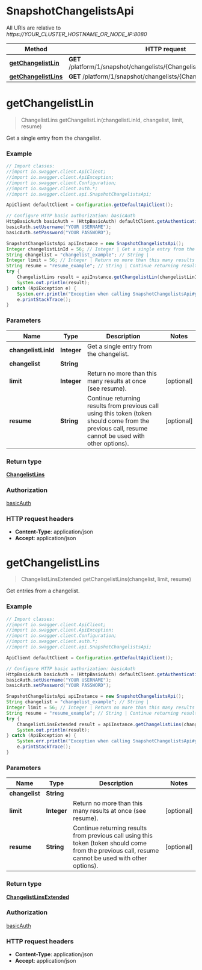 # SnapshotChangelistsApi

All URIs are relative to *https://YOUR_CLUSTER_HOSTNAME_OR_NODE_IP:8080*

Method | HTTP request | Description
------------- | ------------- | -------------
[**getChangelistLin**](SnapshotChangelistsApi.md#getChangelistLin) | **GET** /platform/1/snapshot/changelists/{Changelist}/lins/{ChangelistLinId} | 
[**getChangelistLins**](SnapshotChangelistsApi.md#getChangelistLins) | **GET** /platform/1/snapshot/changelists/{Changelist}/lins | 


<a name="getChangelistLin"></a>
# **getChangelistLin**
> ChangelistLins getChangelistLin(changelistLinId, changelist, limit, resume)



Get a single entry from the changelist.

### Example
```java
// Import classes:
//import io.swagger.client.ApiClient;
//import io.swagger.client.ApiException;
//import io.swagger.client.Configuration;
//import io.swagger.client.auth.*;
//import io.swagger.client.api.SnapshotChangelistsApi;

ApiClient defaultClient = Configuration.getDefaultApiClient();

// Configure HTTP basic authorization: basicAuth
HttpBasicAuth basicAuth = (HttpBasicAuth) defaultClient.getAuthentication("basicAuth");
basicAuth.setUsername("YOUR USERNAME");
basicAuth.setPassword("YOUR PASSWORD");

SnapshotChangelistsApi apiInstance = new SnapshotChangelistsApi();
Integer changelistLinId = 56; // Integer | Get a single entry from the changelist.
String changelist = "changelist_example"; // String | 
Integer limit = 56; // Integer | Return no more than this many results at once (see resume).
String resume = "resume_example"; // String | Continue returning results from previous call using this token (token should come from the previous call, resume cannot be used with other options).
try {
    ChangelistLins result = apiInstance.getChangelistLin(changelistLinId, changelist, limit, resume);
    System.out.println(result);
} catch (ApiException e) {
    System.err.println("Exception when calling SnapshotChangelistsApi#getChangelistLin");
    e.printStackTrace();
}
```

### Parameters

Name | Type | Description  | Notes
------------- | ------------- | ------------- | -------------
 **changelistLinId** | **Integer**| Get a single entry from the changelist. |
 **changelist** | **String**|  |
 **limit** | **Integer**| Return no more than this many results at once (see resume). | [optional]
 **resume** | **String**| Continue returning results from previous call using this token (token should come from the previous call, resume cannot be used with other options). | [optional]

### Return type

[**ChangelistLins**](ChangelistLins.md)

### Authorization

[basicAuth](../README.md#basicAuth)

### HTTP request headers

 - **Content-Type**: application/json
 - **Accept**: application/json

<a name="getChangelistLins"></a>
# **getChangelistLins**
> ChangelistLinsExtended getChangelistLins(changelist, limit, resume)



Get entries from a changelist.

### Example
```java
// Import classes:
//import io.swagger.client.ApiClient;
//import io.swagger.client.ApiException;
//import io.swagger.client.Configuration;
//import io.swagger.client.auth.*;
//import io.swagger.client.api.SnapshotChangelistsApi;

ApiClient defaultClient = Configuration.getDefaultApiClient();

// Configure HTTP basic authorization: basicAuth
HttpBasicAuth basicAuth = (HttpBasicAuth) defaultClient.getAuthentication("basicAuth");
basicAuth.setUsername("YOUR USERNAME");
basicAuth.setPassword("YOUR PASSWORD");

SnapshotChangelistsApi apiInstance = new SnapshotChangelistsApi();
String changelist = "changelist_example"; // String | 
Integer limit = 56; // Integer | Return no more than this many results at once (see resume).
String resume = "resume_example"; // String | Continue returning results from previous call using this token (token should come from the previous call, resume cannot be used with other options).
try {
    ChangelistLinsExtended result = apiInstance.getChangelistLins(changelist, limit, resume);
    System.out.println(result);
} catch (ApiException e) {
    System.err.println("Exception when calling SnapshotChangelistsApi#getChangelistLins");
    e.printStackTrace();
}
```

### Parameters

Name | Type | Description  | Notes
------------- | ------------- | ------------- | -------------
 **changelist** | **String**|  |
 **limit** | **Integer**| Return no more than this many results at once (see resume). | [optional]
 **resume** | **String**| Continue returning results from previous call using this token (token should come from the previous call, resume cannot be used with other options). | [optional]

### Return type

[**ChangelistLinsExtended**](ChangelistLinsExtended.md)

### Authorization

[basicAuth](../README.md#basicAuth)

### HTTP request headers

 - **Content-Type**: application/json
 - **Accept**: application/json

